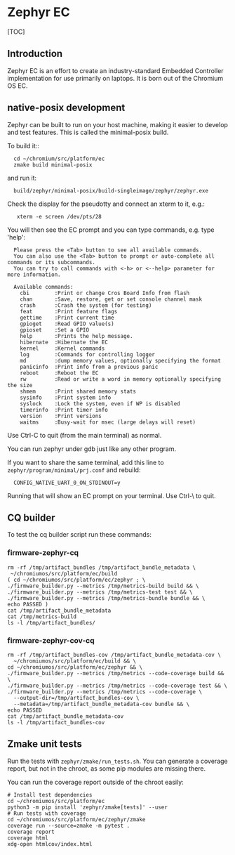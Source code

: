 # Zephyr EC

[TOC]

## Introduction

Zephyr EC is an effort to create an industry-standard Embedded Controller
implementation for use primarily on laptops. It is born out of the Chromium OS
EC.

## native-posix development

Zephyr can be built to run on your host machine, making it easier to develop
and test features. This is called the minimal-posix build.

To build it::

```
  cd ~/chromium/src/platform/ec
  zmake build minimal-posix
```

and run it:

```
  build/zephyr/minimal-posix/build-singleimage/zephyr/zephyr.exe
```

Check the display for the pseudotty and connect an xterm to it, e.g.:

```
   xterm -e screen /dev/pts/28
```

You will then see the EC prompt and you can type commands, e.g. type 'help':

```
  Please press the <Tab> button to see all available commands.
  You can also use the <Tab> button to prompt or auto-complete all commands or its subcommands.
  You can try to call commands with <-h> or <--help> parameter for more information.

  Available commands:
    cbi        :Print or change Cros Board Info from flash
    chan       :Save, restore, get or set console channel mask
    crash      :Crash the system (for testing)
    feat       :Print feature flags
    gettime    :Print current time
    gpioget    :Read GPIO value(s)
    gpioset    :Set a GPIO
    help       :Prints the help message.
    hibernate  :Hibernate the EC
    kernel     :Kernel commands
    log        :Commands for controlling logger
    md         :dump memory values, optionally specifying the format
    panicinfo  :Print info from a previous panic
    reboot     :Reboot the EC
    rw         :Read or write a word in memory optionally specifying the size
    shmem      :Print shared memory stats
    sysinfo    :Print system info
    syslock    :Lock the system, even if WP is disabled
    timerinfo  :Print timer info
    version    :Print versions
    waitms     :Busy-wait for msec (large delays will reset)
```

Use Ctrl-C to quit (from the main terminal) as normal.

You can run zephyr under gdb just like any other program.

If you want to share the same terminal, add this line to
`zephyr/program/minimal/prj.conf` and rebuild:

```
  CONFIG_NATIVE_UART_0_ON_STDINOUT=y
```

Running that will show an EC prompt on your terminal. Use Ctrl-\ to quit.

## CQ builder

To test the cq builder script run these commands:

### firmware-zephyr-cq

```
rm -rf /tmp/artifact_bundles /tmp/artifact_bundle_metadata \
 ~/chromiumos/src/platform/ec/build
( cd ~/chromiumos/src/platform/ec/zephyr ; \
./firmware_builder.py --metrics /tmp/metrics-build build && \
./firmware_builder.py --metrics /tmp/metrics-test test && \
./firmware_builder.py --metrics /tmp/metrics-bundle bundle && \
echo PASSED )
cat /tmp/artifact_bundle_metadata
cat /tmp/metrics-build
ls -l /tmp/artifact_bundles/
```

### firmware-zephyr-cov-cq

```
rm -rf /tmp/artifact_bundles-cov /tmp/artifact_bundle_metadata-cov \
  ~/chromiumos/src/platform/ec/build && \
cd ~/chromiumos/src/platform/ec/zephyr && \
./firmware_builder.py --metrics /tmp/metrics --code-coverage build && \
./firmware_builder.py --metrics /tmp/metrics --code-coverage test && \
./firmware_builder.py --metrics /tmp/metrics --code-coverage \
  --output-dir=/tmp/artifact_bundles-cov \
  --metadata=/tmp/artifact_bundle_metadata-cov bundle && \
echo PASSED
cat /tmp/artifact_bundle_metadata-cov
ls -l /tmp/artifact_bundles-cov
```

## Zmake unit tests

Run the tests with `zephyr/zmake/run_tests.sh`.  You can generate a coverage
report, but not in the chroot, as some pip modules are missing there.

You can run the coverage report outside of the chroot easily:

```
# Install test dependencies
cd ~/chromiumos/src/platform/ec
python3 -m pip install 'zephyr/zmake[tests]' --user
# Run tests with coverage
cd ~/chromiumos/src/platform/ec/zephyr/zmake
coverage run --source=zmake -m pytest .
coverage report
coverage html
xdg-open htmlcov/index.html
```

